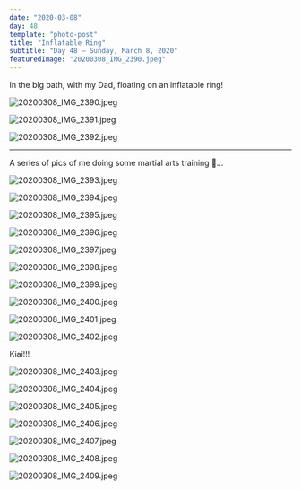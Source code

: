 ```yaml
---
date: "2020-03-08"
day: 48
template: "photo-post"
title: "Inflatable Ring"
subtitle: "Day 48 – Sunday, March 8, 2020"
featuredImage: "20200308_IMG_2390.jpeg"
---
```


In the big bath, with my Dad, floating on an inflatable ring!

![20200308_IMG_2390.jpeg](20200308_IMG_2390.jpeg)

![20200308_IMG_2391.jpeg](20200308_IMG_2391.jpeg)

![20200308_IMG_2392.jpeg](20200308_IMG_2392.jpeg)

<hr />

A series of pics of me doing some martial arts training 🥋...

![20200308_IMG_2393.jpeg](20200308_IMG_2393.jpeg)

![20200308_IMG_2394.jpeg](20200308_IMG_2394.jpeg)

![20200308_IMG_2395.jpeg](20200308_IMG_2395.jpeg)

![20200308_IMG_2396.jpeg](20200308_IMG_2396.jpeg)

![20200308_IMG_2397.jpeg](20200308_IMG_2397.jpeg)

![20200308_IMG_2398.jpeg](20200308_IMG_2398.jpeg)

![20200308_IMG_2399.jpeg](20200308_IMG_2399.jpeg)

![20200308_IMG_2400.jpeg](20200308_IMG_2400.jpeg)

![20200308_IMG_2401.jpeg](20200308_IMG_2401.jpeg)

![20200308_IMG_2402.jpeg](20200308_IMG_2402.jpeg)

Kiai!!!

![20200308_IMG_2403.jpeg](20200308_IMG_2403.jpeg)

![20200308_IMG_2404.jpeg](20200308_IMG_2404.jpeg)

![20200308_IMG_2405.jpeg](20200308_IMG_2405.jpeg)

![20200308_IMG_2406.jpeg](20200308_IMG_2406.jpeg)

![20200308_IMG_2407.jpeg](20200308_IMG_2407.jpeg)

![20200308_IMG_2408.jpeg](20200308_IMG_2408.jpeg)

![20200308_IMG_2409.jpeg](20200308_IMG_2409.jpeg)
